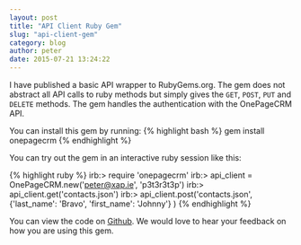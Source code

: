 ```yaml
---
layout: post
title: "API Client Ruby Gem"
slug: "api-client-gem"
category: blog
author: peter
date: 2015-07-21 13:24:22
---
```


I have published a basic API wrapper to RubyGems.org.
The gem does not abstract all API calls to ruby methods but simply gives the `GET`, `POST`, `PUT` and `DELETE` methods.
The gem handles the authentication with the OnePageCRM API.


You can install this gem by running:
{% highlight bash %}
gem install onepagecrm
{% endhighlight %}


You can try out the gem in an interactive ruby session like this:

{% highlight ruby %}
irb:> require 'onepagecrm'
irb:> api_client = OnePageCRM.new('peter@xap.ie', 'p3t3r3t3p')
irb:> api_client.get('contacts.json')
irb:> api_client.post('contacts.json', {'last_name': 'Bravo', 'first_name': 'Johnny'} )
{% endhighlight %}

You can view the code on [Github][1].
We would love to hear your feedback on how you are using this gem.

  [1]: https://github.com/OnePageCRM/onepagecrm-gem